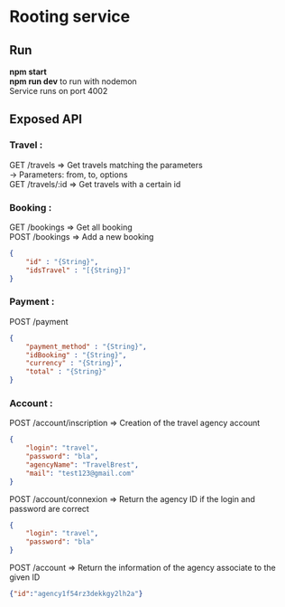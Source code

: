 # Rooting service

## Run
**npm start**  
**npm run dev** to run with nodemon  
Service runs on port 4002  

## Exposed API
### Travel :
GET /travels => Get travels matching the parameters   
-> Parameters: from, to, options  
GET /travels/:id => Get travels with a certain id  

### Booking :
GET /bookings => Get all booking  
POST /bookings => Add a new booking  
     
```json
{   
    "id" : "{String}",
    "idsTravel" : "[{String}]"     
}
```

### Payment :
POST /payment

```json
{   
    "payment_method" : "{String}",
    "idBooking" : "{String}",
    "currency" : "{String}",
    "total" : "{String}"      
}
```

### Account :
POST /account/inscription => Creation of the travel agency account  
```json
{   
    "login": "travel",
    "password": "bla",
    "agencyName": "TravelBrest",
    "mail": "test123@gmail.com"   
}
```
POST /account/connexion => Return the agency ID if the login and password are correct
```json
{   
    "login": "travel",
    "password": "bla" 
}
```
POST /account => Return the information of the agency associate to the given ID
```json
{"id":"agency1f54rz3dekkgy2lh2a"}
```
